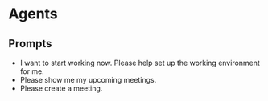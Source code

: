 # Agents

## Prompts

- I want to start working now. Please help set up the working environment for me.
- Please show me my upcoming meetings.
- Please create a meeting.
